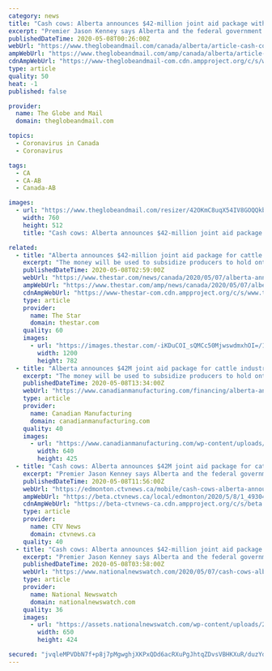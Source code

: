 ```yaml
---
category: news
title: "Cash cows: Alberta announces $42-million joint aid package with Ottawa for cattle industry"
excerpt: "Premier Jason Kenney says Alberta and the federal government will cost share a $42-million program to help farmers and ranchers deal with a backlog of cattle waiting to be processed during the COVID-19 pandemic."
publishedDateTime: 2020-05-08T00:26:00Z
webUrl: "https://www.theglobeandmail.com/canada/alberta/article-cash-cows-alberta-announces-42-million-joint-aid-package-with-ottawa/"
ampWebUrl: "https://www.theglobeandmail.com/amp/canada/alberta/article-cash-cows-alberta-announces-42-million-joint-aid-package-with-ottawa/"
cdnAmpWebUrl: "https://www-theglobeandmail-com.cdn.ampproject.org/c/s/www.theglobeandmail.com/amp/canada/alberta/article-cash-cows-alberta-announces-42-million-joint-aid-package-with-ottawa/"
type: article
quality: 50
heat: -1
published: false

provider:
  name: The Globe and Mail
  domain: theglobeandmail.com

topics:
  - Coronavirus in Canada
  - Coronavirus

tags:
  - CA
  - CA-AB
  - Canada-AB

images:
  - url: "https://www.theglobeandmail.com/resizer/42OKmC8uqX54IV8GOQQkbQXyPUY=/760x0/filters:quality(80)/cloudfront-us-east-1.images.arcpublishing.com/tgam/DXPJTUYYZBKHTGFTQMPJF7KJVI.JPG"
    width: 760
    height: 512
    title: "Cash cows: Alberta announces $42-million joint aid package with Ottawa for cattle industry"

related:
  - title: "Alberta announces $42-million joint aid package for cattle industry"
    excerpt: "The money will be used to subsidize producers to hold onto and feed cattle for up to nine weeks to match reduced demand and processing capacity."
    publishedDateTime: 2020-05-08T02:59:00Z
    webUrl: "https://www.thestar.com/news/canada/2020/05/07/alberta-announces-42-million-joint-aid-package-for-cattle-industry.html"
    ampWebUrl: "https://www.thestar.com/amp/news/canada/2020/05/07/alberta-announces-42-million-joint-aid-package-for-cattle-industry.html"
    cdnAmpWebUrl: "https://www-thestar-com.cdn.ampproject.org/c/s/www.thestar.com/amp/news/canada/2020/05/07/alberta-announces-42-million-joint-aid-package-for-cattle-industry.html"
    type: article
    provider:
      name: The Star
      domain: thestar.com
    quality: 60
    images:
      - url: "https://images.thestar.com/-iKDuCOI_sQMCc50MjwswdmxhOI=/1200x782/smart/filters:cb(1588906630760)/https://www.thestar.com/content/dam/thestar/news/canada/2020/05/07/alberta-announces-42-million-joint-aid-package-for-cattle-industry/jfj10662055.jpg"
        width: 1200
        height: 782
  - title: "Alberta announces $42M joint aid package for cattle industry"
    excerpt: "The money will be used to subsidize producers to hold onto and feed cattle for up to nine weeks to match reduced demand and processing capacity"
    publishedDateTime: 2020-05-08T13:34:00Z
    webUrl: "https://www.canadianmanufacturing.com/financing/alberta-announces-42m-joint-aid-package-for-cattle-industry-253160/"
    type: article
    provider:
      name: Canadian Manufacturing
      domain: canadianmanufacturing.com
    quality: 40
    images:
      - url: "https://www.canadianmanufacturing.com/wp-content/uploads/2017/01/cows_holstein_cattle_farm_dairy_milk.jpg"
        width: 640
        height: 425
  - title: "Cash cows: Alberta announces $42M joint aid package for cattle industry"
    excerpt: "Premier Jason Kenney says Alberta and the federal government will cost share a $42-million program to help farmers and ranchers deal with a backlog of cattle waiting to be processed during the COVID-19 pandemic."
    publishedDateTime: 2020-05-08T11:56:00Z
    webUrl: "https://edmonton.ctvnews.ca/mobile/cash-cows-alberta-announces-42m-joint-aid-package-for-cattle-industry-1.4930462"
    ampWebUrl: "https://beta.ctvnews.ca/local/edmonton/2020/5/8/1_4930462.html"
    cdnAmpWebUrl: "https://beta-ctvnews-ca.cdn.ampproject.org/c/s/beta.ctvnews.ca/local/edmonton/2020/5/8/1_4930462.html"
    type: article
    provider:
      name: CTV News
      domain: ctvnews.ca
    quality: 40
  - title: "Cash cows: Alberta announces $42-million joint aid package for cattle industry"
    excerpt: "Premier Jason Kenney says Alberta and the federal government will cost share a $42-million program to help farmers and ranchers deal with a backlog of cattle waiting to be processed during the COVID-19 pandemic."
    publishedDateTime: 2020-05-08T03:58:00Z
    webUrl: "https://www.nationalnewswatch.com/2020/05/07/cash-cows-alberta-announces-42-million-joint-aid-package-for-cattle-industry/"
    type: article
    provider:
      name: National Newswatch
      domain: nationalnewswatch.com
    quality: 36
    images:
      - url: "https://assets.nationalnewswatch.com/wp-content/uploads/2020/05/07200021/JFJ10662055.jpg"
        width: 650
        height: 424

secured: "jvqleMPVDbN7f+p8j7pMgwghjXKPxQDd6acRXuPgJhtqZDvsVBHKXuR/duzYdf0W1sfWkct5qIJ0x6rSBGSkx+AaNfM8cxWUNlPHuJQI955ti/eKQNAIpKdNTzNTsPnYUo55tU3YDm94jQhUeIgIXkNguLV8ALnl6a0nHjWXvcq05IO6HTJff5ymmBI48mkjZlWQLbBcns9S6jWlxL9uEeC8XuzUzBH6zYlBE6Gu04jgOweEY07FmveNZgUOZIekcCcnE8aGGSg3uscHG8XCsmx5WE/XDEUBrRxl8/Z614e7tnq4ul1KeICato7651hp;ilYjukY22pa15OvmauOQxQ=="
---
```


